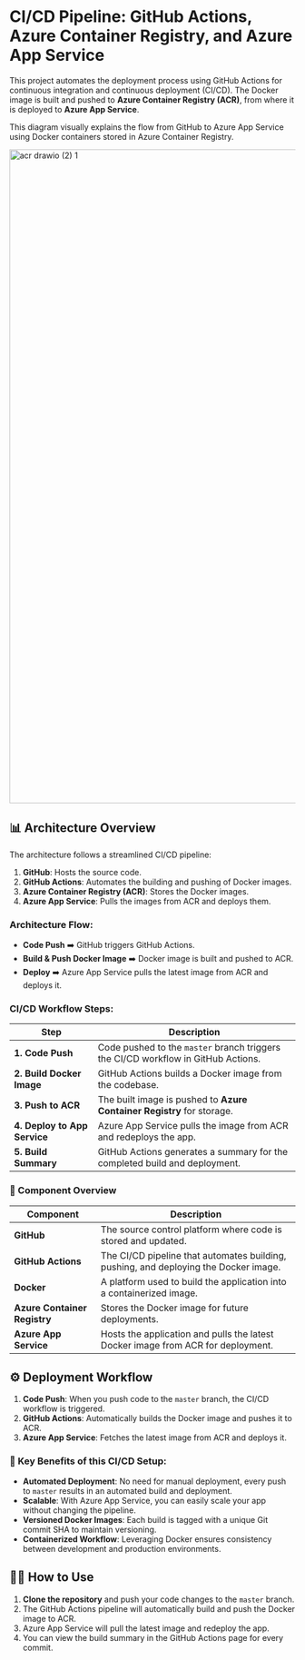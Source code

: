 # CI/CD Pipeline: GitHub Actions, Azure Container Registry, and Azure App Service

This project automates the deployment process using GitHub Actions for continuous integration and continuous deployment (CI/CD). The Docker image is built and pushed to **Azure Container Registry (ACR)**, from where it is deployed to **Azure App Service**.

 This diagram visually explains the flow from GitHub to Azure App Service using Docker containers stored in Azure Container Registry.

<img width="1152" alt="acr drawio (2) 1" src="https://github.com/user-attachments/assets/2499f6e7-6522-46dd-a31f-00a684182c40">


## 📊 Architecture Overview

The architecture follows a streamlined CI/CD pipeline:

1. **GitHub**: Hosts the source code.
2. **GitHub Actions**: Automates the building and pushing of Docker images.
3. **Azure Container Registry (ACR)**: Stores the Docker images.
4. **Azure App Service**: Pulls the images from ACR and deploys them.

### Architecture Flow:
- **Code Push** ➡️ GitHub triggers GitHub Actions.
- **Build & Push Docker Image** ➡️ Docker image is built and pushed to ACR.
- **Deploy** ➡️ Azure App Service pulls the latest image from ACR and deploys it.

### CI/CD Workflow Steps:

| Step                       | Description                                                                 |
| -------------------------- | --------------------------------------------------------------------------- |
| **1. Code Push**            | Code pushed to the `master` branch triggers the CI/CD workflow in GitHub Actions. |
| **2. Build Docker Image**   | GitHub Actions builds a Docker image from the codebase.                     |
| **3. Push to ACR**          | The built image is pushed to **Azure Container Registry** for storage.      |
| **4. Deploy to App Service**| Azure App Service pulls the image from ACR and redeploys the app.           |
| **5. Build Summary**        | GitHub Actions generates a summary for the completed build and deployment.  |

### 🔗 Component Overview

| Component                    | Description                                                                                          |
| ---------------------------- | ---------------------------------------------------------------------------------------------------- |
| **GitHub**                    | The source control platform where code is stored and updated.                                        |
| **GitHub Actions**            | The CI/CD pipeline that automates building, pushing, and deploying the Docker image.                 |
| **Docker**                    | A platform used to build the application into a containerized image.                                 |
| **Azure Container Registry**  | Stores the Docker image for future deployments.                                                      |
| **Azure App Service**         | Hosts the application and pulls the latest Docker image from ACR for deployment.                     |

## ⚙️ Deployment Workflow

1. **Code Push**: When you push code to the `master` branch, the CI/CD workflow is triggered.
2. **GitHub Actions**: Automatically builds the Docker image and pushes it to ACR.
3. **Azure App Service**: Fetches the latest image from ACR and deploys it.

### 🚀 Key Benefits of this CI/CD Setup:

- **Automated Deployment**: No need for manual deployment, every push to `master` results in an automated build and deployment.
- **Scalable**: With Azure App Service, you can easily scale your app without changing the pipeline.
- **Versioned Docker Images**: Each build is tagged with a unique Git commit SHA to maintain versioning.
- **Containerized Workflow**: Leveraging Docker ensures consistency between development and production environments.

## 👨‍💻 How to Use

1. **Clone the repository** and push your code changes to the `master` branch.
2. The GitHub Actions pipeline will automatically build and push the Docker image to ACR.
3. Azure App Service will pull the latest image and redeploy the app.
4. You can view the build summary in the GitHub Actions page for every commit.

